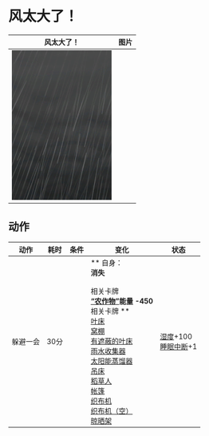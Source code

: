 # 风太大了！  
>   
  
  风太大了！  |   图片   
 ----  |  ----:   
   |  <img decoding="async" src="Sprite/WeatherStorm_Full.png" href="a.md" style="max-width:300px;max-height:300px;">   
  
## 动作  
动作  |  耗时  |  条件  |  变化  |  状态  
----  |  ----  |  ----  |  ----  |  ----  
躲避一会<br>  |  30分  |    |  ** 自身：**<br>消失<br><br>** 相关卡牌 **<br>[“农作物”](tag_Crop.md)能量  -450<br>** 相关卡牌 **<br>[叶床](LeafBed.md)<br>[窝棚](Shelter.md)<br>[有遮蔽的叶床](ShelteredLeafBed.md)<br>[雨水收集器](RainCatcher.md)<br>[太阳能蒸馏器](SolarStill.md)<br>[吊床](Hammock.md)<br>[稻草人](Scarecrow.md)<br>[帐篷](TentDeployed.md)<br>[织布机](Loom.md)<br>[织布机（空）](LoomEmpty.md)<br>[晾晒架](DryingRack.md)  |  [湿度](Wetness.md)+100<br>[睡眠中断](SleepInterrupt.md)+1  


<script>document.title="风太大了！ - 卡牌生存百科 Card Survival Wiki";</script>